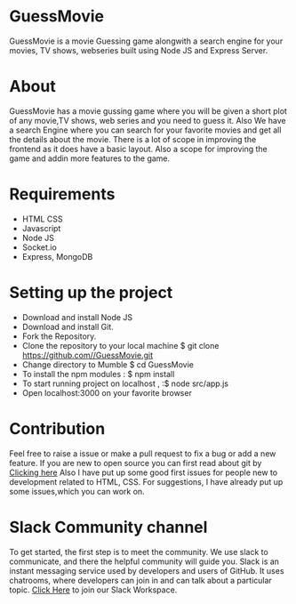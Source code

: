 # GuessMovie

GuessMovie is a  movie Guessing game alongwith a search engine for your movies, TV shows, webseries built using Node JS and Express Server.

# About

   GuessMovie  has a movie gussing game where you will be given  a short plot of any movie,TV shows, web series and you need to guess it. Also We have a search Engine
   where you can search for your favorite movies and get all the details about the movie. There is a lot of scope in improving the frontend as it does have a basic layout.
   Also a scope for improving the game and addin more features to the game.
   
   
# Requirements

* HTML CSS
* Javascript
* Node JS
* Socket.io
* Express, MongoDB

# Setting  up the project

* Download and install Node JS
* Download and install Git.
* Fork the Repository.
* Clone the repository to your local machine $ git clone https://github.com//GuessMovie.git
* Change directory to Mumble $ cd GuessMovie
* To install the npm modules : $ npm install
* To start running project on localhost , :$ node src/app.js
* Open localhost:3000 on your favorite browser
   
   
# Contribution

Feel free to raise a issue or make a pull request to fix a bug or add a new feature. If you are new to open source you can first read about git by <a href ="https://www.codecademy.com/learn/learn-git">Clicking here</a>
Also   I have put up some good first issues for people new to development related to HTML, CSS. For suggestions, I have already put up some issues,which you can work on.


# Slack Community channel

 To get started, the first step is to meet the community. We use slack to communicate, and there the helpful community will guide you. 
 Slack is an instant messaging service used by developers and users of GitHub. It uses chatrooms, where developers can join in and can talk about a particular topic.
 <a href= "https://join.slack.com/t/newworkspace-gqu3384/shared_invite/zt-jmsjsi53-j6kvE_dTHA3Ud0SzjZyQuw">Click Here</a> to join our Slack Workspace.
   
